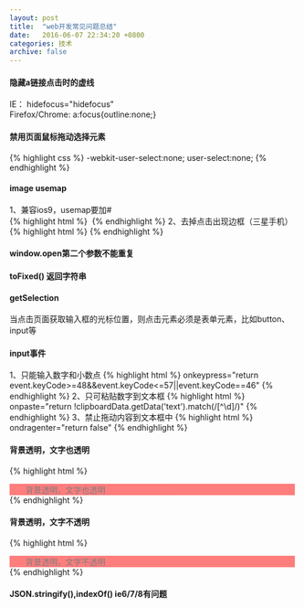 ```yaml
---
layout: post
title:  "web开发常见问题总结"
date:   2016-06-07 22:34:20 +0800
categories: 技术
archive: false
---
```

<!-- ![有帮助的截图]({{ site.url }}/assets/img/front2end.jpg) -->
#### 隐藏a链接点击时的虚线

IE：   hidefocus="hidefocus"   
Firefox/Chrome:    a:focus{outline:none;}

#### 禁用页面鼠标拖动选择元素

{% highlight css %}
-webkit-user-select:none;
user-select:none;
{% endhighlight %}


#### image usemap

1、兼容ios9，usemap要加#  
{% highlight html %}
<img usemap="#map"/>
{% endhighlight %}
2、去掉点击出现边框（三星手机）   
{% highlight html %}
<area hidefocus="true" onfocus="this.blur()">
{% endhighlight %}

#### window.open第二个参数不能重复   
   
#### toFixed()  返回字符串   
  
#### getSelection  

当点击页面获取输入框的光标位置，则点击元素必须是表单元素，比如button、input等

#### input事件

1、只能输入数字和小数点
{% highlight html %}
onkeypress="return event.keyCode>=48&&event.keyCode<=57||event.keyCode==46"
{% endhighlight %}
2、只可粘贴数字到文本框
{% highlight html %}
onpaste="return !clipboardData.getData('text').match(/[^\d]/)" 
{% endhighlight %}
3、禁止拖动内容到文本框中
{% highlight html %}
ondragenter="return false"
{% endhighlight %}

#### 背景透明，文字也透明

{% highlight html %}
<div style="filter:alpha(opacity=50);opacity:.5;background-color:#f00;width:500px;">
　　<span style="color:#000">背景透明，文字也透明</span>
</div>
{% endhighlight %}

#### 背景透明，文字不透明

{% highlight html %}
<div style="filter:alpha(opacity=50);opacity:.5;background-color:#f00;width:500px">
　　<span style="position:relative;color:#000">背景透明，文字不透明</span>
</div>
{% endhighlight %}

####  JSON.stringify(),indexOf() ie6/7/8有问题
